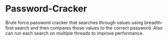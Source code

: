 # Password-Cracker

Brute force password cracker that searches through values using breadth-first search and then compares those values to the correct password. Also can run each search on multiple threads to improve performance. 
